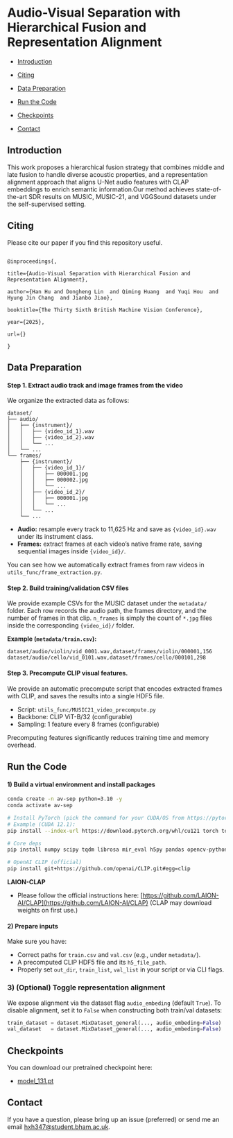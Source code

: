 # Audio-Visual Separation with Hierarchical Fusion and Representation Alignment

- [Introduction](#introduction)

- [Citing](#citing)

- [Data Preparation](#data-preparation)

- [Run the Code](#run-the-code)

- [Checkpoints](#checkpoints)

- [Contact](#contact)

## Introduction
This work proposes a hierarchical fusion strategy that combines middle and late fusion to handle diverse acoustic properties, and a representation alignment approach that aligns U-Net audio features with CLAP embeddings to enrich semantic information.Our method achieves state-of-the-art SDR results on MUSIC, MUSIC-21, and VGGSound datasets under the self-supervised setting.


## Citing
Please cite our paper if you find this repository useful.
```

@inproceedings{,

title={Audio-Visual Separation with Hierarchical Fusion and Representation Alignment},

author={Han Hu and Dongheng Lin  and Qiming Huang  and Yuqi Hou  and Hyung Jin Chang  and Jianbo Jiao},

booktitle={The Thirty Sixth British Machine Vision Conference},

year={2025},

url={}

}
```

## Data Preparation
#### Step 1. Extract audio track and image frames from the video


We organize the extracted data as follows:
```text
dataset/
├── audio/
│   ├── {instrument}/
│   │   ├── {video_id_1}.wav
│   │   ├── {video_id_2}.wav
│   │   └── ...
│   └── ...
└── frames/
    ├── {instrument}/
    │   ├── {video_id_1}/
    │   │   ├── 000001.jpg
    │   │   ├── 000002.jpg
    │   │   └── ...
    │   ├── {video_id_2}/
    │   │   ├── 000001.jpg
    │   │   └── ...
    │   └── ...
    └── ...
```

* **Audio:** resample every track to 11,625 Hz and save as `{video_id}.wav` under its instrument class.
* **Frames:** extract frames at each video’s native frame rate, saving sequential images inside `{video_id}/`.

You can see how we automatically extract frames from raw videos in `utils_func/frame_extraction.py`.


#### Step 2. Build training/validation CSV files

We provide example CSVs for the MUSIC dataset under the `metadata/` folder.
Each row records the audio path, the frames directory, and the number of frames in that clip. `n_frames` is simply the count of `*.jpg` files inside the corresponding `{video_id}/` folder.

**Example (`metadata/train.csv`):**

```csv
dataset/audio/violin/vid_0001.wav,dataset/frames/violin/000001,156
dataset/audio/cello/vid_0101.wav,dataset/frames/cello/000101,298
```


#### Step 3. Precompute CLIP visual features.


We provide an automatic precompute script that  encodes extracted frames with CLIP, and saves the results into a single HDF5 file. 

* Script: `utils_func/MUSIC21_video_precompute.py`
* Backbone: CLIP ViT-B/32 (configurable)
* Sampling: 1 feature every 8 frames (configurable)

Precomputing features significantly reduces training time and memory overhead.



## Run the Code
#### 1) Build a virtual environment and install packages

```bash
conda create -n av-sep python=3.10 -y
conda activate av-sep

# Install PyTorch (pick the command for your CUDA/OS from https://pytorch.org/get-started/locally/)
# Example (CUDA 12.1):
pip install --index-url https://download.pytorch.org/whl/cu121 torch torchvision

# Core deps
pip install numpy scipy tqdm librosa mir_eval h5py pandas opencv-python

# OpenAI CLIP (official)
pip install git+https://github.com/openai/CLIP.git#egg=clip
```

**LAION-CLAP**

* Please follow the official instructions here: [https://github.com/LAION-AI/CLAP](https://github.com/LAION-AI/CLAP)
  (CLAP may download weights on first use.)


#### 2) Prepare inputs
Make sure you have:

* Correct paths for `train.csv` and `val.csv` (e.g., under `metadata/`).
* A precomputed CLIP HDF5 file and its `h5_file_path`.
* Properly set `out_dir`, `train_list`, `val_list` in your script or via CLI flags.

### 3) (Optional) Toggle representation alignment

We expose alignment via the dataset flag `audio_embeding` (default `True`).
To disable alignment, set it to `False` when constructing both train/val datasets:

```python
train_dataset = dataset.MixDataset_general(..., audio_embeding=False)
val_dataset   = dataset.MixDataset_general(..., audio_embeding=False)
```


## Checkpoints

You can download our pretrained checkpoint here:

- [model_131.pt](https://drive.google.com/file/d/1MiyCQemM52eoZTvWziFlJpwopHKnWw7R/view?usp=share_link)


## Contact
If you have a question, please bring up an issue (preferred) or send me an email [hxh347@student.bham.ac.uk](hxh347@student.bham.ac.uk).
